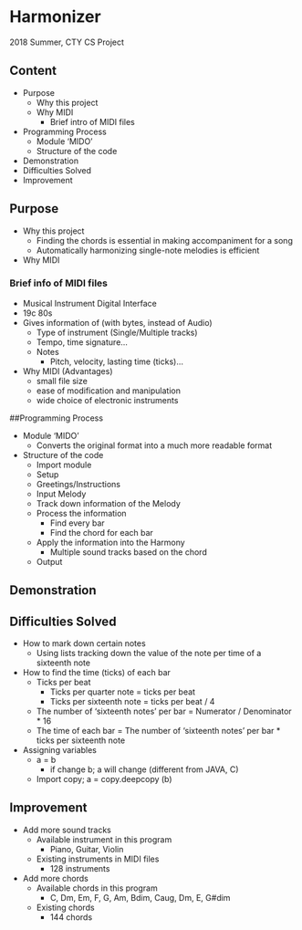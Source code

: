 # Harmonizer
2018 Summer, CTY CS Project



## Content

- Purpose
  - Why this project
  - Why MIDI
    - Brief intro of MIDI files
- Programming Process
  - Module ‘MIDO’
  - Structure of the code
- Demonstration
- Difficulties Solved
- Improvement



## Purpose

- Why this project
  - Finding the chords is essential in making accompaniment for a song
  - Automatically harmonizing single-note melodies is efficient 
- Why MIDI



### Brief info of MIDI files

- Musical Instrument Digital Interface
- 19c 80s
- Gives information of (with bytes, instead of Audio)
  - Type of instrument (Single/Multiple tracks)
  - Tempo, time signature…
  - Notes
    - Pitch, velocity, lasting time (ticks)…
- Why MIDI (Advantages)
  - small file size
  - ease of modification and manipulation
  - wide choice of electronic instruments



##Programming Process  

- Module ‘MIDO’
  - Converts the original format into a much more readable format
- Structure of the code
  - Import module
  - Setup
  - Greetings/Instructions
  - Input Melody
  - Track down information of the Melody
  - Process the information
    - Find every bar
    - Find the chord for each bar
  - Apply the information into the Harmony
    - Multiple sound tracks based on the chord
  - Output



## Demonstration



## Difficulties Solved

- How to mark down certain notes
  - Using lists tracking down the value of the note per time of a sixteenth note
- How to find the time (ticks) of each bar
  - Ticks per beat
    - Ticks per quarter note = ticks per beat
    - Ticks per sixteenth note = ticks per beat / 4
  - The number of ‘sixteenth notes’ per bar = Numerator / Denominator * 16
  - The time of each bar = The number of ‘sixteenth notes’ per bar * ticks per sixteenth note
- Assigning variables
  - a = b
    - if change b; a will change (different from JAVA, C)
  - Import copy; a = copy.deepcopy (b)



## Improvement

- Add more sound tracks
  - Available instrument in this program
    - Piano, Guitar, Violin
  - Existing instruments in MIDI files
    - 128 instruments
- Add more chords
  - Available chords in this program
    - C, Dm, Em, F, G, Am, Bdim, Caug, Dm, E, G#dim
  - Existing chords
    - 144 chords


